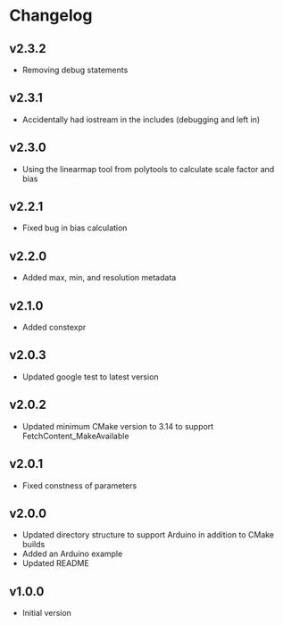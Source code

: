 # Changelog

## v2.3.2
- Removing debug statements

## v2.3.1
- Accidentally had iostream in the includes (debugging and left in)

## v2.3.0
- Using the linearmap tool from polytools to calculate scale factor and bias

## v2.2.1
- Fixed bug in bias calculation

## v2.2.0
- Added max, min, and resolution metadata

## v2.1.0
- Added constexpr

## v2.0.3
- Updated google test to latest version

## v2.0.2
- Updated minimum CMake version to 3.14 to support FetchContent_MakeAvailable

## v2.0.1
- Fixed constness of parameters

## v2.0.0
- Updated directory structure to support Arduino in addition to CMake builds
- Added an Arduino example
- Updated README

## v1.0.0
- Initial version
